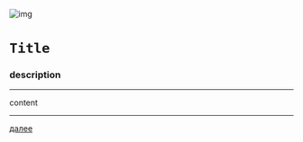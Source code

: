 ![img](https://1.bp.blogspot.com/-DcbFbmMX4S0/Xc6iW0ZYhAI/AAAAAAAAEpk/G-p8VPdzQ_8BtPqnZkqp9VnQGvaDfuDQACLcBGAsYHQ/s320/010.png"010")

# `Title`

### description

---

content







---

[далее](.html)

<br>
